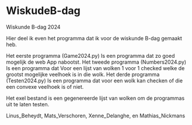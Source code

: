 # WiskudeB-dag
Wiskunde B-dag 2024

Hier deel ik even het programma dat ik voor de wiskunde B-dag gemaakt heb.

Het eerste programma (Game2024.py) Is een programma dat zo goed mogelijk de web App nabootst.
Het tweede programma (Numbers2024.py) Is een programma dat Voor een lijst van wolken 1 voor 1 checked welke de grootst mogelijke veelhoek is in die wolk.
Het derde programma (Testen2024.py) Is een programma dat voor een wolk kan checken of die een convexe veelhoek is of niet.

Het exel bestand is een gegenereerde lijst van wolken om de programmas uit te laten testen.

Linus_Beheydt, Mats_Verschoren, Xenne_Delanghe, en Mathias_Nickmans
